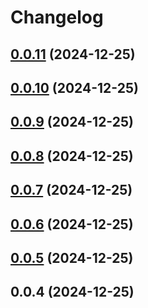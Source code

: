 # Changelog

## [0.0.11](https://github.com/qdsj/blue-vue-ui/compare/v0.0.10...v0.0.11) (2024-12-25)

## [0.0.10](https://github.com/zenoskongfu/blue-vue-ui/compare/v0.0.9...v0.0.10) (2024-12-25)

## [0.0.9](https://github.com/zenoskongfu/blue-vue-ui/compare/v0.0.8...v0.0.9) (2024-12-25)

## [0.0.8](https://github.com/zenoskongfu/blue-vue-ui/compare/v0.0.7...v0.0.8) (2024-12-25)

## [0.0.7](https://github.com/zenoskongfu/blue-vue-ui/compare/v0.0.6...v0.0.7) (2024-12-25)

## [0.0.6](https://github.com/zenoskongfu/blue-vue-ui/compare/v0.0.5...v0.0.6) (2024-12-25)

## [0.0.5](https://github.com/zenoskongfu/blue-vue-ui/compare/0.0.4...v0.0.5) (2024-12-25)



## 0.0.4 (2024-12-25)
